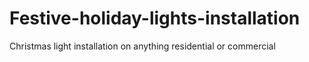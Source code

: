 # Festive-holiday-lights-installation
Christmas light installation on anything residential or commercial
